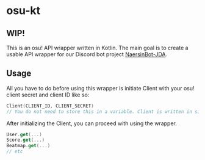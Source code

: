 # osu-kt

## WIP!

This is an osu! API wrapper written in Kotlin. The main goal is to create a usable API wrapper for our Discord bot project [NaersinBot-JDA](https://github.com/krsmll/NaersinBot-JDA).

## Usage

All you have to do before using this wrapper is initiate Client with your osu! client secret and client ID like so:

```kotlin
Client(CLIENT_ID, CLIENT_SECRET)
// You do not need to store this in a variable. Client is written in singleton pattern.
```

After initializing the Client, you can proceed with using the wrapper.

```kotlin
User.get(...)
Score.get(...)
Beatmap.get(...)
// etc
```
